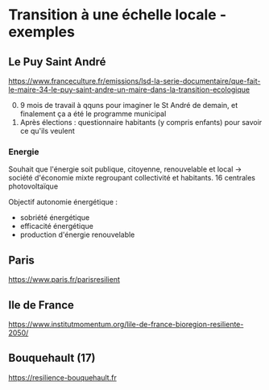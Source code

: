 # Transition à une échelle locale - exemples


## Le Puy Saint André 

https://www.franceculture.fr/emissions/lsd-la-serie-documentaire/que-fait-le-maire-34-le-puy-saint-andre-un-maire-dans-la-transition-ecologique

0. 9 mois de travail à qquns pour imaginer le St André de demain, et finalement ça a été le programme municipal
1. Après élections : questionnaire habitants (y compris enfants) pour savoir ce qu'ils veulent

### Energie

Souhait que l'énergie soit publique, citoyenne, renouvelable et local -> société d'économie mixte regroupant collectivité et habitants. 16 centrales photovoltaïque

Objectif autonomie énergétique : 
- sobriété énergétique
- efficacité énergétique
- production d'énergie renouvelable

## Paris

https://www.paris.fr/parisresilient 

## Ile de France

https://www.institutmomentum.org/lile-de-france-bioregion-resiliente-2050/

## Bouquehault (17)

https://resilience-bouquehault.fr